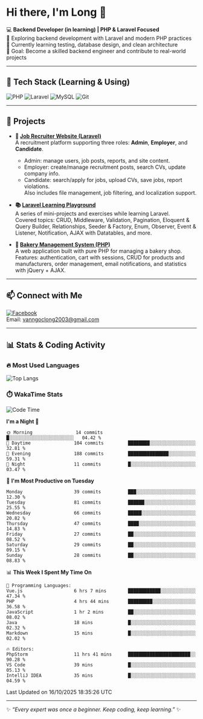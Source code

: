 # Hi there, I'm Long 👋

💻 **Backend Developer (in learning) | PHP & Laravel Focused**  
🚀 Exploring backend development with Laravel and modern PHP practices  
🌱 Currently learning testing, database design, and clean architecture  
🎯 Goal: Become a skilled backend engineer and contribute to real-world projects  

---

## 🔧 Tech Stack (Learning & Using)
![PHP](https://img.shields.io/badge/PHP-777BB4?style=for-the-badge&logo=php&logoColor=white)
![Laravel](https://img.shields.io/badge/Laravel-FF2D20?style=for-the-badge&logo=laravel&logoColor=white)
![MySQL](https://img.shields.io/badge/MySQL-005C84?style=for-the-badge&logo=mysql&logoColor=white)
![Git](https://img.shields.io/badge/Git-F05032?style=for-the-badge&logo=git&logoColor=white)

---

## 🚀 Projects

- **💼 [Job Recruiter Website (Laravel)](https://github.com/ngoclong712/web_moi_gioi_viec_lam)**  
  A recruitment platform supporting three roles: **Admin**, **Employer**, and **Candidate**.  
  - Admin: manage users, job posts, reports, and site content.  
  - Employer: create/manage recruitment posts, search CVs, update company info.  
  - Candidate: search/apply for jobs, upload CVs, save jobs, report violations.  
  Also includes file management, job filtering, and localization support.

- **📚 [Laravel Learning Playground](https://github.com/ngoclong712/web_laravel)**  
  A series of mini-projects and exercises while learning Laravel.  
  Covered topics: CRUD, Middleware, Validation, Pagination, Eloquent & Query Builder, Relationships, Seeder & Factory, Enum, Observer, Event & Listener, Notification, AJAX with Datatables, and more.  

- **🍞 [Bakery Management System (PHP)](https://github.com/ngoclong712/Bakery_Management_System)**  
  A web application built with pure PHP for managing a bakery shop.  
  Features: authentication, cart with sessions, CRUD for products and manufacturers, order management, email notifications, and statistics with jQuery + AJAX.    

---

## 📫 Connect with Me
[![Facebook](https://img.shields.io/badge/Facebook-1877F2?style=for-the-badge&logo=facebook&logoColor=white)](https://facebook.com/vanngoclong712)    
Email: vanngoclong2003@gmail.com

---

## 📊 Stats & Coding Activity

### 🔥 Most Used Languages
![Top Langs](https://github-readme-stats.vercel.app/api/top-langs/?username=ngoclong712&layout=compact&theme=radical)

### ⏱️ WakaTime Stats
<!--START_SECTION:waka-->
![Code Time](http://img.shields.io/badge/Code%20Time-74%20hrs%2015%20mins-blue)

**I'm a Night 🦉** 

```text
🌞 Morning                14 commits          █░░░░░░░░░░░░░░░░░░░░░░░░   04.42 % 
🌆 Daytime                104 commits         ████████░░░░░░░░░░░░░░░░░   32.81 % 
🌃 Evening                188 commits         ███████████████░░░░░░░░░░   59.31 % 
🌙 Night                  11 commits          █░░░░░░░░░░░░░░░░░░░░░░░░   03.47 % 
```
📅 **I'm Most Productive on Tuesday** 

```text
Monday                   39 commits          ███░░░░░░░░░░░░░░░░░░░░░░   12.30 % 
Tuesday                  81 commits          ██████░░░░░░░░░░░░░░░░░░░   25.55 % 
Wednesday                66 commits          █████░░░░░░░░░░░░░░░░░░░░   20.82 % 
Thursday                 47 commits          ████░░░░░░░░░░░░░░░░░░░░░   14.83 % 
Friday                   27 commits          ██░░░░░░░░░░░░░░░░░░░░░░░   08.52 % 
Saturday                 29 commits          ██░░░░░░░░░░░░░░░░░░░░░░░   09.15 % 
Sunday                   28 commits          ██░░░░░░░░░░░░░░░░░░░░░░░   08.83 % 
```


📊 **This Week I Spent My Time On** 

```text
💬 Programming Languages: 
Vue.js                   6 hrs 7 mins        ████████████░░░░░░░░░░░░░   47.34 % 
PHP                      4 hrs 44 mins       █████████░░░░░░░░░░░░░░░░   36.58 % 
JavaScript               1 hr 2 mins         ██░░░░░░░░░░░░░░░░░░░░░░░   08.02 % 
Java                     18 mins             █░░░░░░░░░░░░░░░░░░░░░░░░   02.32 % 
Markdown                 15 mins             █░░░░░░░░░░░░░░░░░░░░░░░░   02.02 % 

🔥 Editors: 
PhpStorm                 11 hrs 41 mins      ███████████████████████░░   90.28 % 
VS Code                  39 mins             █░░░░░░░░░░░░░░░░░░░░░░░░   05.13 % 
IntelliJ IDEA            35 mins             █░░░░░░░░░░░░░░░░░░░░░░░░   04.59 % 
```


 Last Updated on 16/10/2025 18:35:26 UTC
<!--END_SECTION:waka-->


---

✨ *“Every expert was once a beginner. Keep coding, keep learning.”* ✨
<!--
**ngoclong712/ngoclong712** is a ✨ _special_ ✨ repository because its `README.md` (this file) appears on your GitHub profile.

Here are some ideas to get you started:

![Long's GitHub stats](https://github-readme-stats.vercel.app/api?username=ngoclong712&show_icons=true&theme=radical)  
- 🔭 I’m currently working on ...
- 🌱 I’m currently learning ...
- 👯 I’m looking to collaborate on ...
- 🤔 I’m looking for help with ...
- 💬 Ask me about ...
- 📫 How to reach me: ...
- 😄 Pronouns: ...
- ⚡ Fun fact: ...
-->
